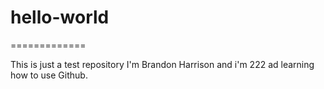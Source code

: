 # hello-world
=============


This is just a test repository
I'm Brandon Harrison and i'm 222 ad learning how to use Github.
